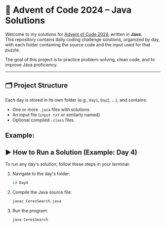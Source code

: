 # 🎄 Advent of Code 2024 – Java Solutions

Welcome to my solutions for [Advent of Code 2024](https://adventofcode.com/2024), written in **Java**.  
This repository contains daily coding challenge solutions, organized by day, with each folder containing the source code and the input used for that puzzle.

The goal of this project is to practice problem-solving, clean code, and to improve Java proficiency.

---

## 🗂️ Project Structure

Each day is stored in its own folder (e.g., `Day1`, `Day2`, ...), and contains:

- One or more `.java` files with solutions
- An input file (`input.txt` or similarly named)
- Optional compiled `.class` files

Example:
---

## ▶️ How to Run a Solution (Example: Day 4)

To run any day's solution, follow these steps in your terminal:

1. Navigate to the day's folder:
   ```bash
   cd Day4
   
2. Compile the Java source file:
     ```bash
   javac CeresSearch.java
     
4. Run the program:
   ```bash
   java CeresSearch
